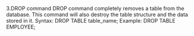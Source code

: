3.DROP command 
DROP command completely removes a table from the database. This command will 
also destroy the table structure and the data stored in it. 
Syntax: 
DROP TABLE table_name; 
Example: 
DROP TABLE EMPLOYEE;
